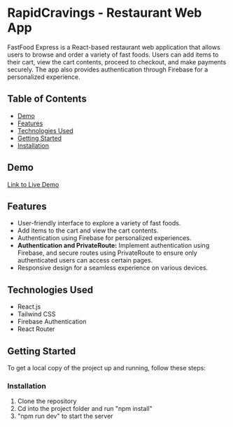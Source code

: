 # RapidCravings - Restaurant Web App

FastFood Express is a React-based restaurant web application that allows users to browse and order a variety of fast foods. Users can add items to their cart, view the cart contents, proceed to checkout, and make payments securely. The app also provides authentication through Firebase for a personalized experience.

## Table of Contents

- [Demo](#demo)
- [Features](#features)
- [Technologies Used](#technologies-used)
- [Getting Started](#getting-started)
- [Installation](#installation)

## Demo

[Link to Live Demo](#) <!-- Add the link to your live demo here -->

## Features

- User-friendly interface to explore a variety of fast foods.
- Add items to the cart and view the cart contents.
- Authentication using Firebase for personalized experiences.
- **Authentication and PrivateRoute:** Implement authentication using Firebase, and secure routes using PrivateRoute to ensure only   
   authenticated users can access certain pages.
- Responsive design for a seamless experience on various devices.

## Technologies Used

- React.js
- Tailwind CSS
- Firebase Authentication
- React Router

## Getting Started

To get a local copy of the project up and running, follow these steps:

### Installation

1. Clone the repository
2. Cd into the project folder and run "npm install"
3. "npm run dev" to start the server

